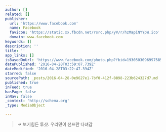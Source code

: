 ```yaml
---
author: []
related: []
publisher:
  url: 'https://www.facebook.com'
  name: Facebook
  favicon: 'https://static.xx.fbcdn.net/rsrc.php/yV/r/hzMapiNYYpW.ico'
  domain: www.facebook.com
keywords: []
description: ''
title: ''
app_links: []
isBasedOnUrl: 'https://www.facebook.com/photo.php?fbid=1930503096997585&set=a.262192063828705.57770.100001137412181&type=3'
datePublished: '2016-04-28T03:59:07.739Z'
dateModified: '2016-04-28T03:22:47.394Z'
starred: false
sourcePath: _posts/2016-04-28-0e9627e1-7bf0-412f-8898-223b624327d7.md
published: true
inFeed: true
hasPage: false
inNav: false
_context: 'http://schema.org'
_type: MediaObject

---
```

>  보기힘든 투샷. 우리민이 샌프란 다녀감